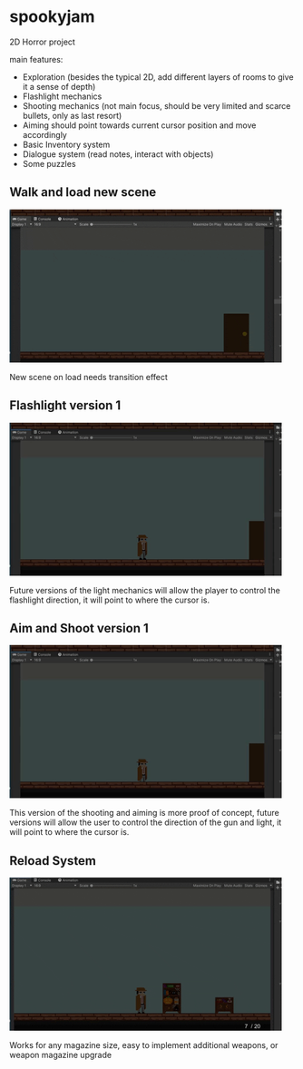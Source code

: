# spookyjam

2D Horror project

main features:
  - Exploration (besides the typical 2D, add different layers of rooms to give it a sense of depth)
  - Flashlight mechanics
  - Shooting mechanics (not main focus, should be very limited and scarce bullets, only as last resort)
  - Aiming should point towards current cursor position and move accordingly
  - Basic Inventory system
  - Dialogue system (read notes, interact with objects)
  - Some puzzles
   
   
<h2>Walk and load new scene</h2>

![](walk_door.gif)

<p>New scene on load needs transition effect</p>


<h2>Flashlight version 1</h2>

![](flashlight.gif)

<p>Future versions of the light mechanics will allow the player to control the flashlight direction, it will point to where the cursor is.</p>


<h2>Aim and Shoot version 1</h2>

![](shoot_aim.gif)

<p>This version of the shooting and aiming is more proof of concept, future versions will allow the user to control the direction
of the gun and light, it will point to where the cursor is.</p>


<h2>Reload System</h2>

![](reload.gif)

<p>Works for any magazine size, easy to implement additional weapons, or weapon magazine upgrade</p>
